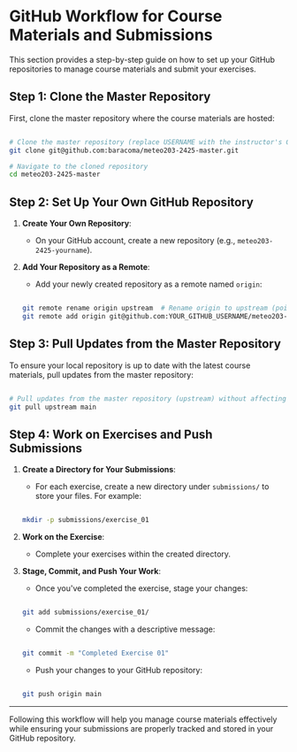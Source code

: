 
# GitHub Workflow for Course Materials and Submissions

This section provides a step-by-step guide on how to set up your GitHub repositories to manage course materials and submit your exercises.

## Step 1: Clone the Master Repository
First, clone the master repository where the course materials are hosted:

   ```bash
   
   # Clone the master repository (replace USERNAME with the instructor's GitHub username)
   git clone git@github.com:baracoma/meteo203-2425-master.git

   # Navigate to the cloned repository
   cd meteo203-2425-master
   
   
   ```

## Step 2: Set Up Your Own GitHub Repository
1. **Create Your Own Repository**:
   - On your GitHub account, create a new repository (e.g., `meteo203-2425-yourname`).

2. **Add Your Repository as a Remote**:
   - Add your newly created repository as a remote named `origin`:

   ```bash
   
   git remote rename origin upstream  # Rename origin to upstream (points to the master repository)
   git remote add origin git@github.com:YOUR_GITHUB_USERNAME/meteo203-2425-yourname.git  # Add your own repository as origin
   
   
   ```

## Step 3: Pull Updates from the Master Repository
To ensure your local repository is up to date with the latest course materials, pull updates from the master repository:

   ```bash
   
   # Pull updates from the master repository (upstream) without affecting your work
   git pull upstream main
   
   
   ```

## Step 4: Work on Exercises and Push Submissions
1. **Create a Directory for Your Submissions**:
   - For each exercise, create a new directory under `submissions/` to store your files. For example:

   ```bash
   
   mkdir -p submissions/exercise_01
   
   
   ```

2. **Work on the Exercise**:
   - Complete your exercises within the created directory.

3. **Stage, Commit, and Push Your Work**:
   - Once you've completed the exercise, stage your changes:

   ```bash
   
   git add submissions/exercise_01/
   
   
   ```

   - Commit the changes with a descriptive message:

   ```bash
   
   git commit -m "Completed Exercise 01"
   
   
   ```

   - Push your changes to your GitHub repository:

   ```bash
   
   git push origin main


   ```

---

Following this workflow will help you manage course materials effectively while ensuring your submissions are properly tracked and stored in your GitHub repository.